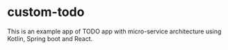 # custom-todo
This is an example app of TODO app with micro-service architecture using Kotlin, Spring boot and React.

